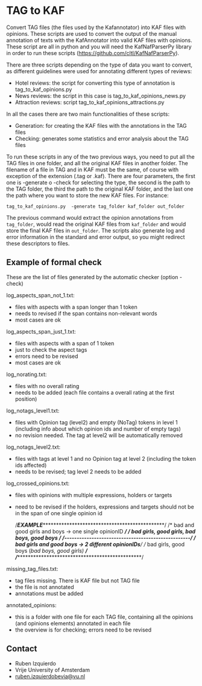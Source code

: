 # TAG to KAF

Convert TAG files (the files used by the Kafannotator) into KAF files with
opinions. These scripts are used to convert the output of the manual annotation
of texts with the KafAnnotator into valid KAF files with opinions. These script
are all in python and you will need the KafNafParserPy library in order to run
these scripts (https://github.com/cltl/KafNafParserPy).

There are three scripts depending on the type of data you want to convert, as
different guidelines were used for annotating different types of reviews:

* Hotel reviews: the script for converting this type of annotation is
  tag_to_kaf_opinions.py
* News reviews: the script in this case is tag_to_kaf_opinions_news.py
* Attraction reviews: script tag_to_kaf_opinions_attractions.py

In all the cases there are two main functionalities of these scripts:

* Generation: for creating the KAF files with the annotations in the TAG files
* Checking: generates some statistics and error analysis about the TAG files

To run these scripts in any of the two previous ways, you need to put all the
TAG files in one folder, and all the original KAF files in another folder. The
filename of a file in TAG and in KAF must be the same, of course with exception
of the extension (.tag or .kaf).  There are four parameters, the first one is
-generate o -check for selecting the type, the second is the path to the TAG
folder, the third the path to the original KAF folder, and the last one the
path where you want to store the new KAF files. For instance:

    tag_to_kaf_opinions.py  -generate tag_folder kaf_folder out_folder

The previous command would extract the opinion annotations from `tag_folder`,
would read the original KAF files from `kaf_folder` and would store the final
KAF files in `out_folder`. The scripts also generate log and error information
in the standard and error output, so you might redirect these descriptors to
files.

## Example of formal check

These are the list of files generated by the automatic checker (option -check)

log_aspects_span_not_1.txt:

* files with aspects with a span longer than 1 token
* needs to revised if the span contains non-relevant words
* most cases are ok

log_aspects_span_just_1.txt:

* files with aspects with a span of 1 token
* just to check the aspect tags
* errors need to be revised
* most cases are ok

log_norating.txt:

* files with no overall rating
* needs to be added (each file contains a overall rating at the first position)

log_notags_level1.txt:

* files with Opinion tag (level2) and empty (NoTag) tokens in level 1
  (including info about which opinion ids and number of empty tags)
* no revision needed. The tag at level2 will be automatically removed

log_notags_level2.txt:

* files with tags at level 1 and no Opinion tag at level 2 (including the token
  ids affected)
* needs to be revised; tag level 2 needs to be added

log_crossed_opinions.txt:

* files with opinions with multiple expressions, holders or targets
* need to be revised if the holders, expressions and targets should not be in
  the span of one single opinion id

    /*****EXAMPLE***************************************************/
    /* bad and good girls and boys -> one single opinionID *********/
    /* bad girls, good girls, bad boys, good boys ******************/
    /******---------------------------------------------------******/
    /* bad girls and good boys -> 2 different opinionIDs************/
    /* bad girls, good boys  (*bad boys, *good girls) **************/
    /***************************************************************/

missing_tag_files.txt:

* tag files missing. There is KAF file but not TAG file
* the file is not annotated
* annotations must be added

annotated_opinions:

* this is a folder with one file for each TAG file, containing all the opinions
  (and opinions elements) annotated in each file
* the overview is for checking; errors need to be revised

## Contact

* Ruben Izquierdo
* Vrije University of Amsterdam
* ruben.izquierdobevia@vu.nl
